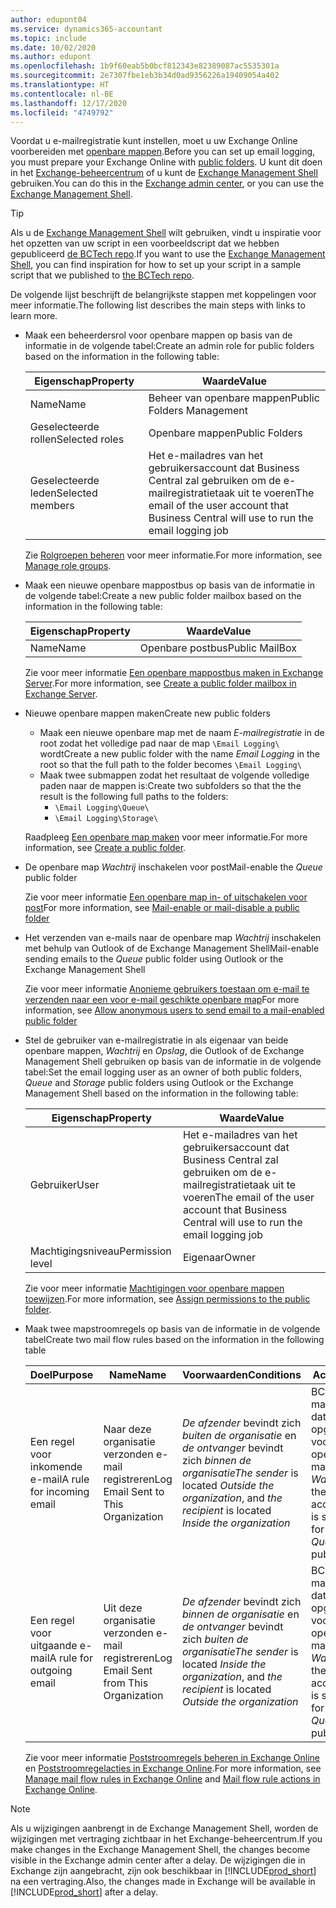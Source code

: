 ```yaml
---
author: edupont04
ms.service: dynamics365-accountant
ms.topic: include
ms.date: 10/02/2020
ms.author: edupont
ms.openlocfilehash: 1b9f60eab5b0bcf812343e82389087ac5535301a
ms.sourcegitcommit: 2e7307fbe1eb3b34d0ad9356226a19409054a402
ms.translationtype: HT
ms.contentlocale: nl-BE
ms.lasthandoff: 12/17/2020
ms.locfileid: "4749792"
---
```

<span data-ttu-id="8821b-101">Voordat u e-mailregistratie kunt instellen, moet u uw Exchange Online voorbereiden met [openbare mappen](/exchange/collaboration/public-folders/public-folders?view=exchserver-2019&preserve-view=true ).</span><span class="sxs-lookup"><span data-stu-id="8821b-101">Before you can set up email logging, you must prepare your Exchange Online with [public folders](/exchange/collaboration/public-folders/public-folders?view=exchserver-2019&preserve-view=true ).</span></span> <span data-ttu-id="8821b-102">U kunt dit doen in het [Exchange-beheercentrum](/Exchange/architecture/client-access/exchange-admin-center?view=exchserver-2019&preserve-view=true ) of u kunt de [Exchange Management Shell](/powershell/exchange/exchange-management-shell?view=exchange-ps&preserve-view=true ) gebruiken.</span><span class="sxs-lookup"><span data-stu-id="8821b-102">You can do this in the [Exchange admin center](/Exchange/architecture/client-access/exchange-admin-center?view=exchserver-2019&preserve-view=true ), or you can use the [Exchange Management Shell](/powershell/exchange/exchange-management-shell?view=exchange-ps&preserve-view=true ).</span></span>  

> [!TIP]
> <span data-ttu-id="8821b-103">Als u de [Exchange Management Shell](/powershell/exchange/exchange-management-shell?view=exchange-ps&preserve-view=true ) wilt gebruiken, vindt u inspiratie voor het opzetten van uw script in een voorbeeldscript dat we hebben gepubliceerd [de BCTech repo](https://github.com/microsoft/BCTech/tree/master/samples/EmailLogging).</span><span class="sxs-lookup"><span data-stu-id="8821b-103">If you want to use the [Exchange Management Shell](/powershell/exchange/exchange-management-shell?view=exchange-ps&preserve-view=true ), you can find inspiration for how to set up your script in a sample script that we published to [the BCTech repo](https://github.com/microsoft/BCTech/tree/master/samples/EmailLogging).</span></span>

<span data-ttu-id="8821b-104">De volgende lijst beschrijft de belangrijkste stappen met koppelingen voor meer informatie.</span><span class="sxs-lookup"><span data-stu-id="8821b-104">The following list describes the main steps with links to learn more.</span></span>  

- <span data-ttu-id="8821b-105">Maak een beheerdersrol voor openbare mappen op basis van de informatie in de volgende tabel:</span><span class="sxs-lookup"><span data-stu-id="8821b-105">Create an admin role for public folders based on the information in the following table:</span></span>

  |<span data-ttu-id="8821b-106">Eigenschap</span><span class="sxs-lookup"><span data-stu-id="8821b-106">Property</span></span>        |<span data-ttu-id="8821b-107">Waarde</span><span class="sxs-lookup"><span data-stu-id="8821b-107">Value</span></span>                     |
  |----------------|--------------------------|
  |<span data-ttu-id="8821b-108">Name</span><span class="sxs-lookup"><span data-stu-id="8821b-108">Name</span></span>            |<span data-ttu-id="8821b-109">Beheer van openbare mappen</span><span class="sxs-lookup"><span data-stu-id="8821b-109">Public Folders Management</span></span> |
  |<span data-ttu-id="8821b-110">Geselecteerde rollen</span><span class="sxs-lookup"><span data-stu-id="8821b-110">Selected roles</span></span>  |<span data-ttu-id="8821b-111">Openbare mappen</span><span class="sxs-lookup"><span data-stu-id="8821b-111">Public Folders</span></span>            |
  |<span data-ttu-id="8821b-112">Geselecteerde leden</span><span class="sxs-lookup"><span data-stu-id="8821b-112">Selected members</span></span>|<span data-ttu-id="8821b-113">Het e-mailadres van het gebruikersaccount dat Business Central zal gebruiken om de e-mailregistratietaak uit te voeren</span><span class="sxs-lookup"><span data-stu-id="8821b-113">The email of the user account that Business Central will use to run the email logging job</span></span>|

  <span data-ttu-id="8821b-114">Zie [Rolgroepen beheren](/exchange/permissions/role-groups?view=exchserver-2019&preserve-view=true) voor meer informatie.</span><span class="sxs-lookup"><span data-stu-id="8821b-114">For more information, see [Manage role groups](/exchange/permissions/role-groups?view=exchserver-2019&preserve-view=true).</span></span>

- <span data-ttu-id="8821b-115">Maak een nieuwe openbare mappostbus op basis van de informatie in de volgende tabel:</span><span class="sxs-lookup"><span data-stu-id="8821b-115">Create a new public folder mailbox based on the information in the following table:</span></span>

  |<span data-ttu-id="8821b-116">Eigenschap</span><span class="sxs-lookup"><span data-stu-id="8821b-116">Property</span></span>        |<span data-ttu-id="8821b-117">Waarde</span><span class="sxs-lookup"><span data-stu-id="8821b-117">Value</span></span>                     |
  |----------------|--------------------------|
  |<span data-ttu-id="8821b-118">Name</span><span class="sxs-lookup"><span data-stu-id="8821b-118">Name</span></span>            |<span data-ttu-id="8821b-119">Openbare postbus</span><span class="sxs-lookup"><span data-stu-id="8821b-119">Public MailBox</span></span>            |

  <span data-ttu-id="8821b-120">Zie voor meer informatie [Een openbare mappostbus maken in Exchange Server](/exchange/collaboration/public-folders/create-public-folder-mailboxes).</span><span class="sxs-lookup"><span data-stu-id="8821b-120">For more information, see [Create a public folder mailbox in Exchange Server](/exchange/collaboration/public-folders/create-public-folder-mailboxes).</span></span>  

- <span data-ttu-id="8821b-121">Nieuwe openbare mappen maken</span><span class="sxs-lookup"><span data-stu-id="8821b-121">Create new public folders</span></span>

  - <span data-ttu-id="8821b-122">Maak een nieuwe openbare map met de naam *E-mailregistratie* in de root zodat het volledige pad naar de map ```\Email Logging\``` wordt</span><span class="sxs-lookup"><span data-stu-id="8821b-122">Create a new public folder with the name *Email Logging* in the root so that the full path to the folder becomes ```\Email Logging\```</span></span>
  - <span data-ttu-id="8821b-123">Maak twee submappen zodat het resultaat de volgende volledige paden naar de mappen is:</span><span class="sxs-lookup"><span data-stu-id="8821b-123">Create two subfolders so that the the result is the following full paths to the folders:</span></span>
    - ```\Email Logging\Queue\```
    - ```\Email Logging\Storage\```

  <span data-ttu-id="8821b-124">Raadpleeg [Een openbare map maken](/exchange/collaboration/public-folders/create-public-folders?view=exchserver-2019&preserve-view=true) voor meer informatie.</span><span class="sxs-lookup"><span data-stu-id="8821b-124">For more information, see [Create a public folder](/exchange/collaboration/public-folders/create-public-folders?view=exchserver-2019&preserve-view=true).</span></span>

- <span data-ttu-id="8821b-125">De openbare map *Wachtrij* inschakelen voor post</span><span class="sxs-lookup"><span data-stu-id="8821b-125">Mail-enable the *Queue* public folder</span></span>

  <span data-ttu-id="8821b-126">Zie voor meer informatie [Een openbare map in- of uitschakelen voor post](/exchange/collaboration/public-folders/mail-enable-or-disable?view=exchserver-2019&preserve-view=true)</span><span class="sxs-lookup"><span data-stu-id="8821b-126">For more information, see [Mail-enable or mail-disable a public folder](/exchange/collaboration/public-folders/mail-enable-or-disable?view=exchserver-2019&preserve-view=true)</span></span>

- <span data-ttu-id="8821b-127">Het verzenden van e-mails naar de openbare map *Wachtrij* inschakelen met behulp van Outlook of de Exchange Management Shell</span><span class="sxs-lookup"><span data-stu-id="8821b-127">Mail-enable sending emails to the *Queue* public folder using Outlook or the Exchange Management Shell</span></span>

  <span data-ttu-id="8821b-128">Zie voor meer informatie [Anonieme gebruikers toestaan om e-mail te verzenden naar een voor e-mail geschikte openbare map](/exchange/collaboration/public-folders/mail-enable-or-disable#allow-anonymous-users-to-send-email-to-a-mail-enabled-public-folder?view=exchserver-2019&preserve-view=true)</span><span class="sxs-lookup"><span data-stu-id="8821b-128">For more information, see [Allow anonymous users to send email to a mail-enabled public folder](/exchange/collaboration/public-folders/mail-enable-or-disable#allow-anonymous-users-to-send-email-to-a-mail-enabled-public-folder?view=exchserver-2019&preserve-view=true)</span></span>

- <span data-ttu-id="8821b-129">Stel de gebruiker van e-mailregistratie in als eigenaar van beide openbare mappen, *Wachtrij* en *Opslag*, die Outlook of de Exchange Management Shell gebruiken op basis van de informatie in de volgende tabel:</span><span class="sxs-lookup"><span data-stu-id="8821b-129">Set the email logging user as an owner of both public folders, *Queue* and *Storage* public folders  using Outlook or the Exchange Management Shell based on the information in the following table:</span></span>

  |<span data-ttu-id="8821b-130">Eigenschap</span><span class="sxs-lookup"><span data-stu-id="8821b-130">Property</span></span>        |<span data-ttu-id="8821b-131">Waarde</span><span class="sxs-lookup"><span data-stu-id="8821b-131">Value</span></span>                     |
  |----------------|--------------------------|
  |<span data-ttu-id="8821b-132">Gebruiker</span><span class="sxs-lookup"><span data-stu-id="8821b-132">User</span></span>            |<span data-ttu-id="8821b-133">Het e-mailadres van het gebruikersaccount dat Business Central zal gebruiken om de e-mailregistratietaak uit te voeren</span><span class="sxs-lookup"><span data-stu-id="8821b-133">The email of the user account that Business Central will use to run the email logging job</span></span>|
  |<span data-ttu-id="8821b-134">Machtigingsniveau</span><span class="sxs-lookup"><span data-stu-id="8821b-134">Permission level</span></span>|<span data-ttu-id="8821b-135">Eigenaar</span><span class="sxs-lookup"><span data-stu-id="8821b-135">Owner</span></span>                     |

  <span data-ttu-id="8821b-136">Zie voor meer informatie [Machtigingen voor openbare mappen toewijzen](/exchange/collaboration-exo/public-folders/set-up-public-folders#step-3-assign-permissions-to-the-public-folder).</span><span class="sxs-lookup"><span data-stu-id="8821b-136">For more information, see [Assign permissions to the public folder](/exchange/collaboration-exo/public-folders/set-up-public-folders#step-3-assign-permissions-to-the-public-folder).</span></span>

- <span data-ttu-id="8821b-137">Maak twee mapstroomregels op basis van de informatie in de volgende tabel</span><span class="sxs-lookup"><span data-stu-id="8821b-137">Create two mail flow rules based on the information in the following table</span></span>

  |<span data-ttu-id="8821b-138">Doel</span><span class="sxs-lookup"><span data-stu-id="8821b-138">Purpose</span></span>  |<span data-ttu-id="8821b-139">Name</span><span class="sxs-lookup"><span data-stu-id="8821b-139">Name</span></span> |<span data-ttu-id="8821b-140">Voorwaarden</span><span class="sxs-lookup"><span data-stu-id="8821b-140">Conditions</span></span>                        |<span data-ttu-id="8821b-141">Actie</span><span class="sxs-lookup"><span data-stu-id="8821b-141">Action</span></span>                                       |
  |---------|-----|----------------------------------|---------------------------------------------|
  |<span data-ttu-id="8821b-142">Een regel voor inkomende e-mail</span><span class="sxs-lookup"><span data-stu-id="8821b-142">A rule for incoming email</span></span> |<span data-ttu-id="8821b-143">Naar deze organisatie verzonden e-mail registreren</span><span class="sxs-lookup"><span data-stu-id="8821b-143">Log Email Sent to This Organization</span></span>|<span data-ttu-id="8821b-144">*De afzender* bevindt zich *buiten de organisatie* en *de ontvanger* bevindt zich *binnen de organisatie*</span><span class="sxs-lookup"><span data-stu-id="8821b-144">*The sender* is located *Outside the organization*, and *the recipient* is located *Inside the organization*</span></span>|<span data-ttu-id="8821b-145">BCC het e-mailaccount dat is opgegeven voor de openbare map *Wachtrij*</span><span class="sxs-lookup"><span data-stu-id="8821b-145">BCC the email account that is specified for the *Queue* public folder</span></span>|
  |<span data-ttu-id="8821b-146">Een regel voor uitgaande e-mail</span><span class="sxs-lookup"><span data-stu-id="8821b-146">A rule for outgoing email</span></span> | <span data-ttu-id="8821b-147">Uit deze organisatie verzonden e-mail registreren</span><span class="sxs-lookup"><span data-stu-id="8821b-147">Log Email Sent from This Organization</span></span> |<span data-ttu-id="8821b-148">*De afzender* bevindt zich *binnen de organisatie* en *de ontvanger* bevindt zich *buiten de organisatie*</span><span class="sxs-lookup"><span data-stu-id="8821b-148">*The sender* is located *Inside the organization*, and *the recipient* is located *Outside the organization*</span></span>|<span data-ttu-id="8821b-149">BCC het e-mailaccount dat is opgegeven voor de openbare map *Wachtrij*</span><span class="sxs-lookup"><span data-stu-id="8821b-149">BCC the email account that is specified for the *Queue* public folder</span></span>|
  
  <span data-ttu-id="8821b-150">Zie voor meer informatie [Poststroomregels beheren in Exchange Online](/exchange/security-and-compliance/mail-flow-rules/manage-mail-flow-rules) en [Poststroomregelacties in Exchange Online](/exchange/security-and-compliance/mail-flow-rules/mail-flow-rule-actions).</span><span class="sxs-lookup"><span data-stu-id="8821b-150">For more information, see [Manage mail flow rules in Exchange Online](/exchange/security-and-compliance/mail-flow-rules/manage-mail-flow-rules) and [Mail flow rule actions in Exchange Online](/exchange/security-and-compliance/mail-flow-rules/mail-flow-rule-actions).</span></span>

> [!NOTE]
> <span data-ttu-id="8821b-151">Als u wijzigingen aanbrengt in de Exchange Management Shell, worden de wijzigingen met vertraging zichtbaar in het Exchange-beheercentrum.</span><span class="sxs-lookup"><span data-stu-id="8821b-151">If you make changes in the Exchange Management Shell, the changes become visible in the Exchange admin center after a delay.</span></span> <span data-ttu-id="8821b-152">De wijzigingen die in Exchange zijn aangebracht, zijn ook beschikbaar in [!INCLUDE[prod_short](prod_short.md)] na een vertraging.</span><span class="sxs-lookup"><span data-stu-id="8821b-152">Also, the changes made in Exchange will be available in [!INCLUDE[prod_short](prod_short.md)] after a delay.</span></span>
